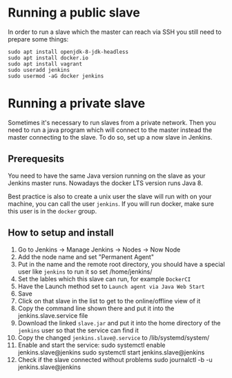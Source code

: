 # Running a public slave

In order to run a slave which the master can reach via SSH you still need to prepare some things:

    sudo apt install openjdk-8-jdk-headless
    sudo apt install docker.io
    sudo apt install vagrant
    sudo useradd jenkins
    sudo usermod -aG docker jenkins

# Running a private slave

Sometimes it's necessary to run slaves from a private network. Then you need to run a java program which will connect to the master instead the master connecting to the slave. To do so, set up a now slave in Jenkins.

## Prerequesits

You need to have the same Java version running on the slave as your Jenkins master runs. Nowadays the docker LTS version runs Java 8.

Best practice is also to create a unix user the slave will run with on your machine, you can call the user `jenkins`. If you will run docker, make sure this user is in the `docker` group.

## How to setup and install

1. Go to Jenkins -> Manage Jenkins -> Nodes -> Now Node
2. Add the node name and set "Permanent Agent"
3. Put in the name and the remote root directory, you should have a special user like `jenkins` to run it so set /home/jenkins/
4. Set the lables which this slave can run, for example `DockerCI`
5. Have the Launch method set to `Launch agent via Java Web Start`
6. Save
7. Click on that slave in the list to get to the online/offline view of it
8. Copy the command line shown there and put it into the jenkins.slave.service file
9. Download the linked `slave.jar` and put it into the home directory of the `jenkins` user so that the service can find it
10. Copy the changed `jenkins.slave@.service` to /lib/systemd/system/
11. Enable and start the service:
    sudo systemctl enable jenkins.slave@jenkins
    sudo systemctl start jenkins.slave@jenkins
12. Check if the slave connected without problems
    sudo journalctl -b -u jenkins.slave@jenkins
